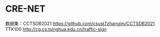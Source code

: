 # CRE-NET
数据集：CCTSDB2021 https://github.com/csust7zhangjm/CCTSDB2021
TTK100 http://cg.cs.tsinghua.edu.cn/traffic-sign
